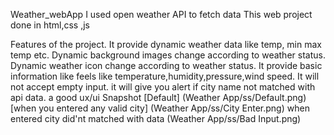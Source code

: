 Weather_webApp
I used open weather API to fetch data
This web project done in html,css ,js

Features of the project.
It provide dynamic weather data like temp, min max temp etc.
Dynamic background images change according to weather status.
Dynamic weather icon change according to weather status.
It provide basic information like feels like temperature,humidity,pressure,wind speed.
It will not accept empty input.
it will give you alert if city name not matched with api data.
a good ux/ui
Snapshot
[Default]
(Weather App/ss/Default.png)
[when you entered any valid city]
(Weather App/ss/City Enter.png)
when entered city did'nt matched with data
(Weather App/ss/Bad Input.png)
